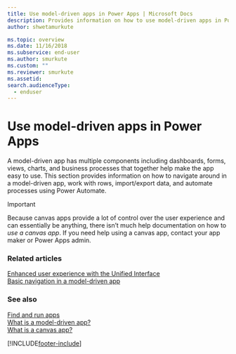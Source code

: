 ```yaml
---
title: Use model-driven apps in Power Apps | Microsoft Docs
description: Provides information on how to use model-driven apps in Power Apps.
author: shwetamurkute

ms.topic: overview
ms.date: 11/16/2018
ms.subservice: end-user
ms.author: smurkute
ms.custom: ""
ms.reviewer: smurkute
ms.assetid: 
search.audienceType: 
  - enduser
---
```


# Use model-driven apps in Power Apps

A model-driven app has multiple components including dashboards, forms, views, charts, and business processes that together help make the app easy to use. This section provides information on how to navigate around in a model-driven app, work with rows, import/export data, and automate processes using Power Automate. 

> [!IMPORTANT]
> Because canvas apps provide a lot of control over the user experience and can essentially be anything, there isn’t much help documentation on how to *use a canvas app*. If you need help using a canvas app, contact your app maker or Power Apps admin.

### Related articles

[Enhanced user experience with the Unified Interface](unified-interface.md)<br/>
[Basic navigation in a model-driven app](navigation.md)

### See also

[Find and run apps](index.md)<br/>
[What is a model-driven app?](../maker/model-driven-apps/model-driven-app-overview.md)<br/>
[What is a canvas app?](../maker/canvas-apps/getting-started.md)



[!INCLUDE[footer-include](../includes/footer-banner.md)]
